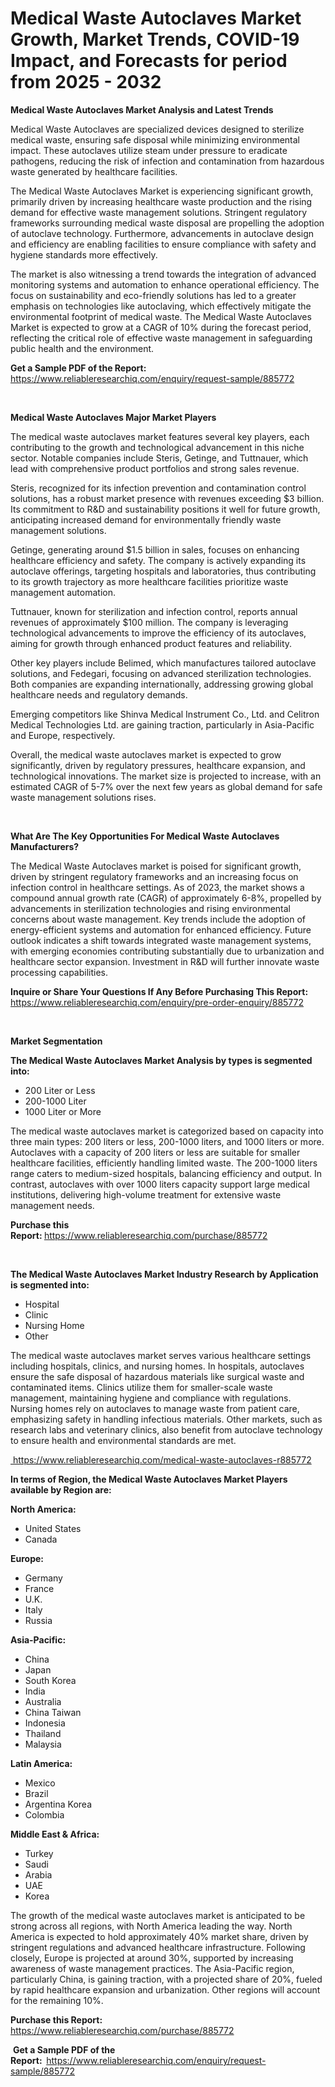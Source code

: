 <p><h1>Medical Waste Autoclaves Market Growth, Market Trends, COVID-19 Impact, and Forecasts for period from 2025 - 2032</h1></p><p><strong>Medical Waste Autoclaves Market Analysis and Latest Trends</strong></p>
<p><p>Medical Waste Autoclaves are specialized devices designed to sterilize medical waste, ensuring safe disposal while minimizing environmental impact. These autoclaves utilize steam under pressure to eradicate pathogens, reducing the risk of infection and contamination from hazardous waste generated by healthcare facilities. </p><p>The Medical Waste Autoclaves Market is experiencing significant growth, primarily driven by increasing healthcare waste production and the rising demand for effective waste management solutions. Stringent regulatory frameworks surrounding medical waste disposal are propelling the adoption of autoclave technology. Furthermore, advancements in autoclave design and efficiency are enabling facilities to ensure compliance with safety and hygiene standards more effectively.</p><p>The market is also witnessing a trend towards the integration of advanced monitoring systems and automation to enhance operational efficiency. The focus on sustainability and eco-friendly solutions has led to a greater emphasis on technologies like autoclaving, which effectively mitigate the environmental footprint of medical waste. The Medical Waste Autoclaves Market is expected to grow at a CAGR of 10% during the forecast period, reflecting the critical role of effective waste management in safeguarding public health and the environment.</p></p>
<p><strong>Get a Sample PDF of the Report:&nbsp;</strong> <a href="https://www.reliableresearchiq.com/enquiry/request-sample/885772?utm_campaign=2932&utm_medium=2&utm_source=Github&utm_content=ia&utm_term=16042025&utm_id=medical-waste-autoclaves">https://www.reliableresearchiq.com/enquiry/request-sample/885772</a></p>
<p>&nbsp;</p>
<p><strong>Medical Waste Autoclaves Major Market Players</strong></p>
<p><p>The medical waste autoclaves market features several key players, each contributing to the growth and technological advancement in this niche sector. Notable companies include Steris, Getinge, and Tuttnauer, which lead with comprehensive product portfolios and strong sales revenue. </p><p>Steris, recognized for its infection prevention and contamination control solutions, has a robust market presence with revenues exceeding $3 billion. Its commitment to R&D and sustainability positions it well for future growth, anticipating increased demand for environmentally friendly waste management solutions.</p><p>Getinge, generating around $1.5 billion in sales, focuses on enhancing healthcare efficiency and safety. The company is actively expanding its autoclave offerings, targeting hospitals and laboratories, thus contributing to its growth trajectory as more healthcare facilities prioritize waste management automation.</p><p>Tuttnauer, known for sterilization and infection control, reports annual revenues of approximately $100 million. The company is leveraging technological advancements to improve the efficiency of its autoclaves, aiming for growth through enhanced product features and reliability.</p><p>Other key players include Belimed, which manufactures tailored autoclave solutions, and Fedegari, focusing on advanced sterilization technologies. Both companies are expanding internationally, addressing growing global healthcare needs and regulatory demands.</p><p>Emerging competitors like Shinva Medical Instrument Co., Ltd. and Celitron Medical Technologies Ltd. are gaining traction, particularly in Asia-Pacific and Europe, respectively.</p><p>Overall, the medical waste autoclaves market is expected to grow significantly, driven by regulatory pressures, healthcare expansion, and technological innovations. The market size is projected to increase, with an estimated CAGR of 5-7% over the next few years as global demand for safe waste management solutions rises.</p></p>
<p>&nbsp;</p>
<p><strong>What Are The Key Opportunities For Medical Waste Autoclaves Manufacturers?</strong></p>
<p><p>The Medical Waste Autoclaves market is poised for significant growth, driven by stringent regulatory frameworks and an increasing focus on infection control in healthcare settings. As of 2023, the market shows a compound annual growth rate (CAGR) of approximately 6-8%, propelled by advancements in sterilization technologies and rising environmental concerns about waste management. Key trends include the adoption of energy-efficient systems and automation for enhanced efficiency. Future outlook indicates a shift towards integrated waste management systems, with emerging economies contributing substantially due to urbanization and healthcare sector expansion. Investment in R&D will further innovate waste processing capabilities.</p></p>
<p><strong>Inquire or Share Your Questions If Any Before Purchasing This Report:</strong> <a href="https://www.reliableresearchiq.com/enquiry/pre-order-enquiry/885772?utm_campaign=2932&utm_medium=2&utm_source=Github&utm_content=ia&utm_term=16042025&utm_id=medical-waste-autoclaves">https://www.reliableresearchiq.com/enquiry/pre-order-enquiry/885772</a></p>
<p>&nbsp;</p>
<p><strong>Market Segmentation</strong></p>
<p><strong>The Medical Waste Autoclaves Market Analysis by types is segmented into:</strong></p>
<p><ul><li>200 Liter or Less</li><li>200-1000 Liter</li><li>1000 Liter or More</li></ul></p>
<p><p>The medical waste autoclaves market is categorized based on capacity into three main types: 200 liters or less, 200-1000 liters, and 1000 liters or more. Autoclaves with a capacity of 200 liters or less are suitable for smaller healthcare facilities, efficiently handling limited waste. The 200-1000 liters range caters to medium-sized hospitals, balancing efficiency and output. In contrast, autoclaves with over 1000 liters capacity support large medical institutions, delivering high-volume treatment for extensive waste management needs.</p></p>
<p><strong>Purchase this Report:&nbsp;</strong><a href="https://www.reliableresearchiq.com/purchase/885772?utm_campaign=2932&utm_medium=2&utm_source=Github&utm_content=ia&utm_term=16042025&utm_id=medical-waste-autoclaves">https://www.reliableresearchiq.com/purchase/885772</a></p>
<p>&nbsp;</p>
<p><strong>The Medical Waste Autoclaves Market Industry Research by Application is segmented into:</strong></p>
<p><ul><li>Hospital</li><li>Clinic</li><li>Nursing Home</li><li>Other</li></ul></p>
<p><p>The medical waste autoclaves market serves various healthcare settings including hospitals, clinics, and nursing homes. In hospitals, autoclaves ensure the safe disposal of hazardous materials like surgical waste and contaminated items. Clinics utilize them for smaller-scale waste management, maintaining hygiene and compliance with regulations. Nursing homes rely on autoclaves to manage waste from patient care, emphasizing safety in handling infectious materials. Other markets, such as research labs and veterinary clinics, also benefit from autoclave technology to ensure health and environmental standards are met.</p></p>
<p><a href="https://www.reliableresearchiq.com/medical-waste-autoclaves-r885772?utm_campaign=2932&utm_medium=2&utm_source=Github&utm_content=ia&utm_term=16042025&utm_id=medical-waste-autoclaves">&nbsp;https://www.reliableresearchiq.com/medical-waste-autoclaves-r885772</a></p>
<p><strong>In terms of Region, the Medical Waste Autoclaves Market Players available by Region are:</strong></p>
<p>
    <p> <strong> North America: </strong>
        <ul>
            <li>United States</li>
            <li>Canada</li>
        </ul>
        </p> 
    <p> <strong> Europe: </strong>
        <ul>
            <li>Germany</li>
            <li>France</li>
            <li>U.K.</li>
            <li>Italy</li>
            <li>Russia</li>
        </ul>
        </p> 
    <p> <strong> Asia-Pacific: </strong>
        <ul>
            <li>China</li>
            <li>Japan</li>
            <li>South Korea</li>
            <li>India</li>
            <li>Australia</li>
            <li>China Taiwan</li>
            <li>Indonesia</li>
            <li>Thailand</li>
            <li>Malaysia</li>
        </ul>
        </p> 
    <p> <strong> Latin America: </strong>
        <ul>
            <li>Mexico</li>
            <li>Brazil</li>
            <li>Argentina Korea</li>
            <li>Colombia</li>
        </ul>
        </p> 
    <p> <strong> Middle East & Africa: </strong>
        <ul>
            <li>Turkey</li>
            <li>Saudi</li>
            <li>Arabia</li>
            <li>UAE</li>
            <li>Korea</li>
        </ul>
    </p>
    </p>
<p><p>The growth of the medical waste autoclaves market is anticipated to be strong across all regions, with North America leading the way. North America is expected to hold approximately 40% market share, driven by stringent regulations and advanced healthcare infrastructure. Following closely, Europe is projected at around 30%, supported by increasing awareness of waste management practices. The Asia-Pacific region, particularly China, is gaining traction, with a projected share of 20%, fueled by rapid healthcare expansion and urbanization. Other regions will account for the remaining 10%.</p></p>
<p><strong>Purchase this Report: </strong><a href="https://www.reliableresearchiq.com/purchase/885772?utm_campaign=2932&utm_medium=2&utm_source=Github&utm_content=ia&utm_term=16042025&utm_id=medical-waste-autoclaves">https://www.reliableresearchiq.com/purchase/885772</a></p>
<p>&nbsp;<strong>Get a Sample PDF of the Report:&nbsp;&nbsp;</strong><a href="https://www.reliableresearchiq.com/enquiry/request-sample/885772?utm_campaign=2932&utm_medium=2&utm_source=Github&utm_content=ia&utm_term=16042025&utm_id=medical-waste-autoclaves">https://www.reliableresearchiq.com/enquiry/request-sample/885772</a></p>
<p><strong></strong></p>
<p><p></p><p></p><p></p></p>